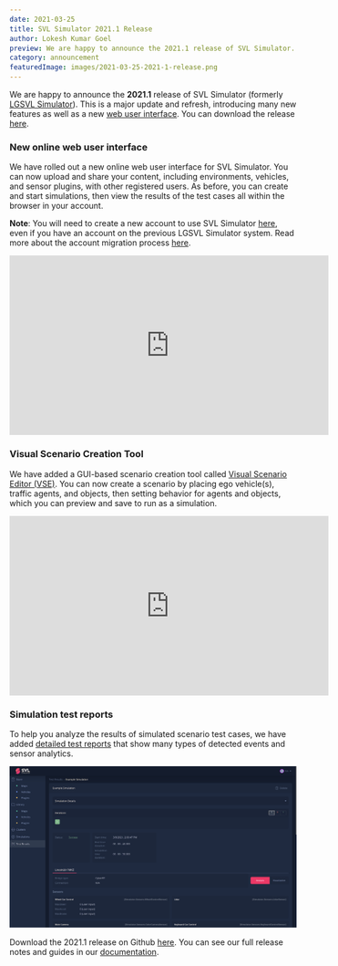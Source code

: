 ```yaml
---
date: 2021-03-25
title: SVL Simulator 2021.1 Release
author: Lokesh Kumar Goel 
preview: We are happy to announce the 2021.1 release of SVL Simulator.
category: announcement
featuredImage: images/2021-03-25-2021-1-release.png
---
```


We are happy to announce the **2021.1** release of SVL Simulator (formerly [LGSVL Simulator](https://www.svlsimulator.com/news/2021-03-25-name-change)). This is a major update and refresh, introducing many new features as well as a new [web user interface](https://wise.svlsimulator.com). You can download the release [here](https://github.com/lgsvl/simulator/releases/tag/2021.1).

### New online web user interface

We have rolled out a new online web user interface for SVL Simulator. You can now upload and share your content, including environments, vehicles, and sensor plugins, with other registered users. As before, you can create and start simulations, then view the results of the test cases all within the browser in your account.

**Note**: You will need to create a new account to use SVL Simulator [here](https://wise.svlsimulator.com/), even if you have an account on the previous LGSVL Simulator system. Read more about the account migration process [here](https://www.svlsimulator.com/news/2021-03-25-account-migration).

<div class="video-container">
<iframe style="display:block;margin:auto;" width="560" height="315" src="https://www.youtube.com/embed/Da-pj1mZRlI" frameborder="0" allow="accelerometer; autoplay; encrypted-media; gyroscope; picture-in-picture" allowfullscreen></iframe>
</div>

### Visual Scenario Creation Tool

We have added a GUI-based scenario creation tool called [Visual Scenario Editor (VSE)](https://www.svlsimulator.com/docs/creating-scenarios/visual-scenario-editor/). You can now create a scenario by placing ego vehicle(s), traffic agents, and objects, then setting behavior for agents and objects, which you can preview and save to run as a simulation.

<div class="video-container">
<iframe style="display:block;margin:auto;" width="560" height="315" src="https://www.youtube.com/embed/9Fneu0PTEC4" frameborder="0" allow="accelerometer; autoplay; encrypted-media; gyroscope; picture-in-picture" allowfullscreen></iframe>
</div>

### Simulation test reports 

To help you analyze the results of simulated scenario test cases, we have added [detailed test reports](https://www.svlsimulator.com/docs/user-interface/web/test-results/) that show many types of detected events and sensor analytics.

[![test-reports](images/2021-03-25-2021-1-release-test-reports.png)](images/2021-03-25-2021-1-release-test-reports.png)

Download the 2021.1 release on Github [here](https://github.com/lgsvl/simulator/releases/tag/2021.1). You can see our full release notes and guides in our [documentation](https://www.svlsimulator.com/docs).
